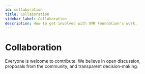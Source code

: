 ```yaml
---
id: collaboration
title: Collaboration
sidebar_label: Collaboration
description: How to get involved with OVR Foundation's work.
---
```


# Collaboration

Everyone is welcome to contribute. We believe in open discussion, proposals from the community, and transparent decision-making.
